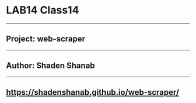 # LAB14 Class14

-----------

## Project: web-scraper

-----------

## Author: Shaden Shanab

----------

## <https://shadenshanab.github.io/web-scraper/>
